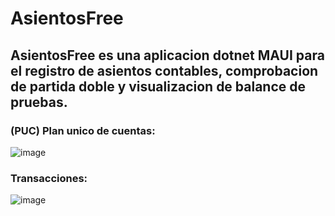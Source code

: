 # AsientosFree
## AsientosFree es una aplicacion dotnet MAUI para el registro de asientos contables, comprobacion de partida doble y visualizacion de balance de pruebas.

### (PUC) Plan unico de cuentas:
![image](https://github.com/user-attachments/assets/66b77e7d-a518-4261-81e1-b7d81c803d61)


### Transacciones:
![image](https://github.com/user-attachments/assets/bef6bf7d-52be-4a77-b8f3-ee5cd3eb5128)
